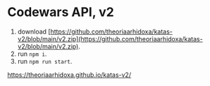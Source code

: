 # Codewars API, v2

1. download [https://github.com/theoriaarhidoxa/katas-v2/blob/main/v2.zip](https://github.com/theoriaarhidoxa/katas-v2/blob/main/v2.zip).
2. run `npm i`.
3. run `npm run start`.

https://theoriaarhidoxa.github.io/katas-v2/
